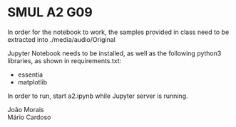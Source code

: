 # SMUL A2 G09
In order for the notebook to work, the samples provided in class need to be extracted into ./media/audio/Original

Jupyter Notebook needs to be installed, as well as the following python3 libraries, as shown in requirements.txt:
- essentia
- matplotlib

In order to run, start a2.ipynb while Jupyter server is running.

João Morais  
Mário Cardoso

